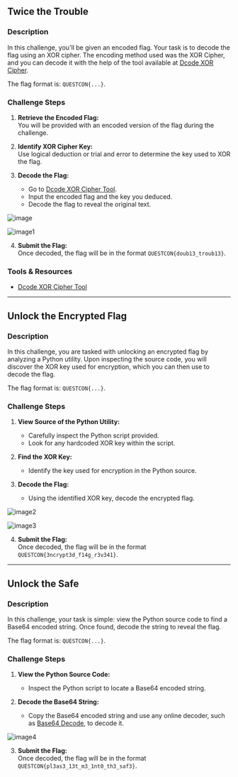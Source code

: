 ## Twice the Trouble

### Description

In this challenge, you'll be given an encoded flag. Your task is to decode the flag using an XOR cipher. The encoding method used was the XOR Cipher, and you can decode it with the help of the tool available at [Dcode XOR Cipher](https://www.dcode.fr/xor-cipher).

The flag format is: `QUESTCON{...}`.

### Challenge Steps

1. **Retrieve the Encoded Flag:**  
   You will be provided with an encoded version of the flag during the challenge.

2. **Identify XOR Cipher Key:**  
   Use logical deduction or trial and error to determine the key used to XOR the flag.

3. **Decode the Flag:**
   - Go to [Dcode XOR Cipher Tool](https://www.dcode.fr/xor-cipher).
   - Input the encoded flag and the key you deduced.
   - Decode the flag to reveal the original text.

![image](https://github.com/x03ee/QuestconCTF-2024/blob/main/Reverse/Twice%20the%20Trouble/p1.png)

![image1](https://github.com/x03ee/QuestconCTF-2024/blob/main/Reverse/Twice%20the%20Trouble/flag.png)

4. **Submit the Flag:**  
   Once decoded, the flag will be in the format `QUESTCON{doub13_troub13}`.



### Tools & Resources

- [Dcode XOR Cipher Tool](https://www.dcode.fr/xor-cipher)

---

## Unlock the Encrypted Flag

### Description

In this challenge, you are tasked with unlocking an encrypted flag by analyzing a Python utility. Upon inspecting the source code, you will discover the XOR key used for encryption, which you can then use to decode the flag.

The flag format is: `QUESTCON{...}`.

### Challenge Steps

1. **View Source of the Python Utility:**
   - Carefully inspect the Python script provided.
   - Look for any hardcoded XOR key within the script.

2. **Find the XOR Key:**
   - Identify the key used for encryption in the Python source.

3. **Decode the Flag:**
   - Using the identified XOR key, decode the encrypted flag.

![image2](https://github.com/x03ee/QuestconCTF-2024/blob/main/Reverse/Unlock%20the%20Encrypted%20Flag/p1.png)

![image3](https://github.com/x03ee/QuestconCTF-2024/blob/main/Reverse/Unlock%20the%20Encrypted%20Flag/flag.png)

4. **Submit the Flag:**  
   Once decoded, the flag will be in the format `QUESTCON{3ncrypt3d_f14g_r3v341}`.
   
---

## Unlock the Safe

### Description

In this challenge, your task is simple: view the Python source code to find a Base64 encoded string. Once found, decode the string to reveal the flag.

The flag format is: `QUESTCON{...}`.

### Challenge Steps

1. **View the Python Source Code:**
   - Inspect the Python script to locate a Base64 encoded string.

2. **Decode the Base64 String:**
   - Copy the Base64 encoded string and use any online decoder, such as [Base64 Decode](https://www.base64decode.org/), to decode it.

![image4](https://github.com/x03ee/QuestconCTF-2024/blob/main/Reverse/Unlock%20the%20Safe/flag.png)

3. **Submit the Flag:**  
   Once decoded, the flag will be in the format `QUESTCON{pl3as3_13t_m3_1nt0_th3_saf3}`.
